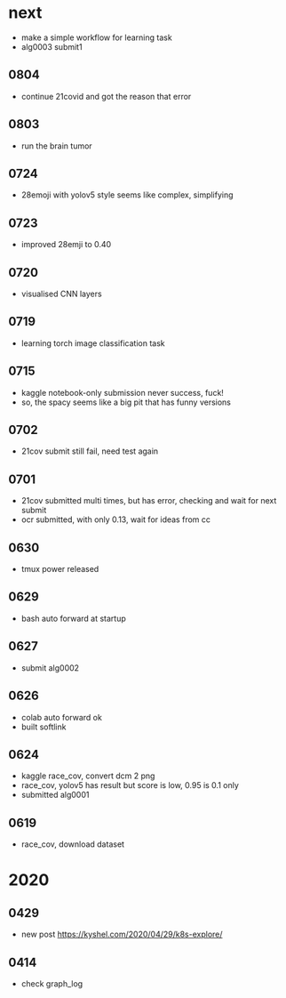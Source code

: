 # next
- make a simple workflow for learning task 
- alg0003 submit1


## 0804
- continue 21covid and got the reason that error

## 0803
- run the brain tumor 

## 0724
- 28emoji with yolov5 style seems like complex, simplifying

## 0723
- improved 28emji to 0.40

## 0720
-  visualised CNN layers


## 0719
- learning torch image classification task
 
## 0715
- kaggle notebook-only submission never success, fuck!
- so, the spacy seems like a big pit that has funny versions

## 0702
- 21cov submit still fail, need test again

## 0701
- 21cov submitted multi times, but has error, checking and wait for next submit
- ocr submitted, with only 0.13, wait for ideas from cc



## 0630
- tmux power released 

## 0629
- bash auto forward at startup

## 0627
- submit alg0002


## 0626
- colab auto forward ok
- built softlink



## 0624
- kaggle race_cov, convert dcm 2 png
- race_cov, yolov5 has result but score is low, 0.95 is 0.1 only
- submitted alg0001



## 0619
- race_cov, download dataset




# 2020

## 0429
- new post https://kyshel.com/2020/04/29/k8s-explore/


## 0414
- check graph_log

 

 
